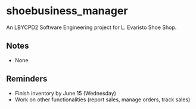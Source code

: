 # shoebusiness_manager

An LBYCPD2 Software Engineering project for L. Evaristo Shoe Shop.

## Notes
 
- None

## Reminders

- Finish inventory by June 15 (Wednesday)
- Work on other functionalities (report sales, manage orders, track sales)
